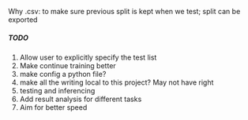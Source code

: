 Why .csv: to make sure previous split is kept when we test; split can be exported
##### TODO
1. Allow user to explicitly specify the test list
1. Make continue training better
1. make config a python file?
1. make all the writing local to this project? May not have right
1. testing and inferencing
1. Add result analysis for different tasks
1. Aim for better speed
